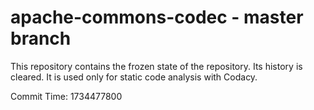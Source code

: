 # apache-commons-codec - master branch

This repository contains the frozen state of the repository.
Its history is cleared. It is used only for static code
analysis with Codacy.

Commit Time: 1734477800